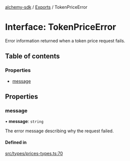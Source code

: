 [alchemy-sdk](../README.md) / [Exports](../modules.md) / TokenPriceError

# Interface: TokenPriceError

Error information returned when a token price request fails.

## Table of contents

### Properties

- [message](TokenPriceError.md#message)

## Properties

### message

• **message**: `string`

The error message describing why the request failed.

#### Defined in

[src/types/prices-types.ts:70](https://github.com/alchemyplatform/alchemy-sdk-js/blob/873c9882/src/types/prices-types.ts#L70)
